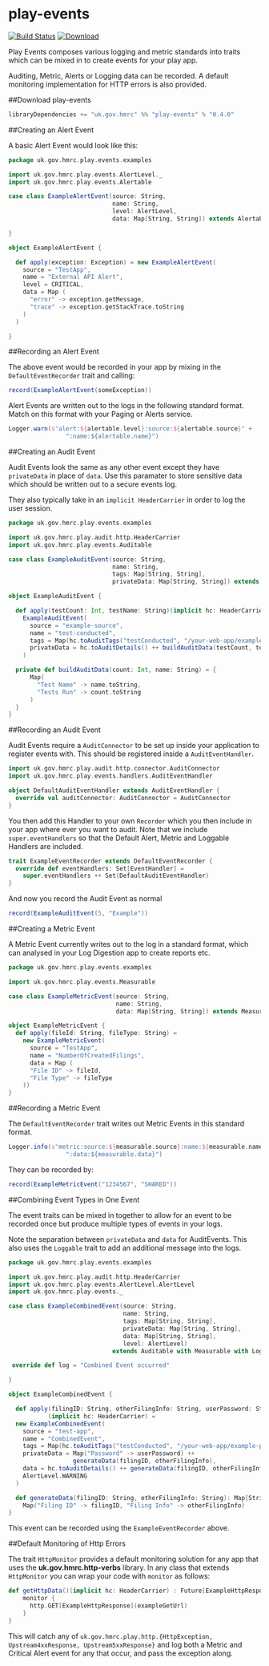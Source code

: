 
play-events
====
[![Build Status](https://travis-ci.org/hmrc/play-events.svg?branch=master)](https://travis-ci.org/hmrc/play-events) [ ![Download](https://api.bintray.com/packages/hmrc/releases/play-events/images/download.svg) ](https://bintray.com/hmrc/releases/play-events/_latestVersion)

Play Events composes various logging and metric standards into traits which can be mixed in to create events for your play app.

Auditing, Metric, Alerts or Logging data can be recorded. A default monitoring implementation for HTTP errors is also provided.

##Download play-events

```scala
libraryDependencies += "uk.gov.hmrc" %% "play-events" % "0.4.0"
```

##Creating an Alert Event

A basic Alert Event would look like this:

```scala
package uk.gov.hmrc.play.events.examples

import uk.gov.hmrc.play.events.AlertLevel._
import uk.gov.hmrc.play.events.Alertable

case class ExampleAlertEvent(source: String,
                             name: String,
                             level: AlertLevel,
                             data: Map[String, String]) extends Alertable {

}

object ExampleAlertEvent {

  def apply(exception: Exception) = new ExampleAlertEvent(
    source = "TestApp",
    name = "External API Alert",
    level = CRITICAL,
    data = Map (
      "error" -> exception.getMessage,
      "trace" -> exception.getStackTrace.toString
    )
  )

}
```

##Recording an Alert Event

The above event would be recorded in your app by mixing in the `DefaultEventRecorder` trait and calling:

```scala
record(ExampleAlertEvent(someException))
```

Alert Events are written out to the logs in the following standard format. Match on this format with your Paging or Alerts service.
```scala
Logger.warn(s"alert:${alertable.level}:source:${alertable.source}" + 
                ":name:${alertable.name}")
```

##Creating an Audit Event

Audit Events look the same as any other event except they have ```privateData``` in place of ```data```. 
Use this paramater to store sensitive data which should be written out to a secure events log. 

They also typically take in an ```implicit HeaderCarrier``` in order to log the user session.

```scala
package uk.gov.hmrc.play.events.examples

import uk.gov.hmrc.play.audit.http.HeaderCarrier
import uk.gov.hmrc.play.events.Auditable

case class ExampleAuditEvent(source: String,
                             name: String,
                             tags: Map[String, String],
                             privateData: Map[String, String]) extends Auditable

object ExampleAuditEvent {

  def apply(testCount: Int, testName: String)(implicit hc: HeaderCarrier) =
    ExampleAuditEvent(
      source = "example-source",
      name = "test-conducted",
      tags = Map(hc.toAuditTags("testConducted", "/your-web-app/example-path/").toSeq: _*),
      privateData = hc.toAuditDetails() ++ buildAuditData(testCount, testName)
    )

  private def buildAuditData(count: Int, name: String) = {
      Map(
        "Test Name" -> name.toString,
        "Tests Run" -> count.toString
      )
  }
}
```

##Recording an Audit Event

Audit Events require a ```AuditConnector``` to be set up inside your application to register events with. 
This should be registered inside a ```AuditEventHandler```. 

```scala
import uk.gov.hmrc.play.audit.http.connector.AuditConnector
import uk.gov.hmrc.play.events.handlers.AuditEventHandler

object DefaultAuditEventHandler extends AuditEventHandler {
  override val auditConnector: AuditConnector = AuditConnector
}
```

You then add this Handler to your own ```Recorder``` which you then include in your app where ever you want to audit.
Note that we include ```super.eventHandlers``` so that the Default Alert, Metric and Loggable Handlers are included.

```scala
trait ExampleEventRecorder extends DefaultEventRecorder {
  override def eventHandlers: Set[EventHandler] = 
    super.eventHandlers ++ Set(DefaultAuditEventHandler)
}
```

And now you record the Audit Event as normal
```scala
record(ExampleAuditEvent(5, "Example"))
```

##Creating a Metric Event

A Metric Event currently writes out to the log in a standard format, which can analysed in your Log Digestion app 
to create reports etc.

```scala
package uk.gov.hmrc.play.events.examples

import uk.gov.hmrc.play.events.Measurable

case class ExampleMetricEvent(source: String,
                              name: String,
                              data: Map[String, String]) extends Measurable

object ExampleMetricEvent {
  def apply(fileId: String, fileType: String) =
    new ExampleMetricEvent(
      source = "TestApp",
      name = "NumberOfCreatedFilings",
      data = Map (
      "File ID" -> fileId,
      "File Type" -> fileType
    ))
}
```

##Recording a Metric Event

The ```DefaultEventRecorder``` trait writes out Metric Events in this standard format.

```scala
Logger.info(s"metric:source:${measurable.source}:name:${measurable.name}" + 
                ":data:${measurable.data}")
```

They can be recorded by:

```scala
record(ExampleMetricEvent("1234567", "SHARED"))
```

##Combining Event Types in One Event

The event traits can be mixed in together to allow for an event to be recorded once but produce multiple types of 
events in your logs. 

Note the separation between ```privateData``` and ```data``` for AuditEvents. This also uses the ```Loggable``` trait to
add an additional message into the logs.

```scala
package uk.gov.hmrc.play.events.examples

import uk.gov.hmrc.play.audit.http.HeaderCarrier
import uk.gov.hmrc.play.events.AlertLevel.AlertLevel
import uk.gov.hmrc.play.events._

case class ExampleCombinedEvent(source: String,
                                name: String,
                                tags: Map[String, String],
                                privateData: Map[String, String],
                                data: Map[String, String],
                                level: AlertLevel) 
                             extends Auditable with Measurable with Loggable with Alertable {

 override def log = "Combined Event occurred"

}

object ExampleCombinedEvent {

  def apply(filingID: String, otherFilingInfo: String, userPassword: String)
           (implicit hc: HeaderCarrier) = 
  new ExampleCombinedEvent(
    source = "test-app",
    name = "CombinedEvent",
    tags = Map(hc.toAuditTags("testConducted", "/your-web-app/example-path/").toSeq: _*),
    privateData = Map("Password" -> userPassword) ++ 
                  generateData(filingID, otherFilingInfo),
    data = hc.toAuditDetails() ++ generateData(filingID, otherFilingInfo),
    AlertLevel.WARNING
  )

  def generateData(filingID: String, otherFilingInfo: String): Map[String, String] =
    Map("Filing ID" -> filingID, "Filing Info" -> otherFilingInfo)
}
```

This event can be recorded using the ```ExampleEventRecorder``` above.

##Default Monitoring of Http Errors

The trait ```HttpMonitor``` provides a default monitoring solution for any app that uses the **uk.gov.hmrc.http-verbs**
library. In any class that extends ```HttpMonitor``` you can wrap your code with ```monitor``` as follows:

```scala
def getHttpData()(implicit hc: HeaderCarrier) : Future[ExampleHttpResponse] = {
    monitor {
      http.GET[ExampleHttpResponse](exampleGetUrl)
    }
}
```

This will catch any of ```uk.gov.hmrc.play.http.{HttpException, Upstream4xxResponse, Upstream5xxResponse}``` and log 
both a Metric and Critical Alert event for any that occur, and pass the exception along.
